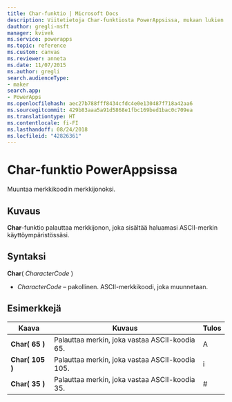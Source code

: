```yaml
---
title: Char-funktio | Microsoft Docs
description: Viitetietoja Char-funktiosta PowerAppsissa, mukaan lukien syntaksi ja esimerkkejä
dauthor: gregli-msft
manager: kvivek
ms.service: powerapps
ms.topic: reference
ms.custom: canvas
ms.reviewer: anneta
ms.date: 11/07/2015
ms.author: gregli
search.audienceType:
- maker
search.app:
- PowerApps
ms.openlocfilehash: aec27b788fff8434cfdc4e0e130487f718a42aa6
ms.sourcegitcommit: 429b83aaa5a91d5868e1fbc169bed1bac0c709ea
ms.translationtype: HT
ms.contentlocale: fi-FI
ms.lasthandoff: 08/24/2018
ms.locfileid: "42826361"
---
```

# <a name="char-function-in-powerapps"></a>Char-funktio PowerAppsissa
Muuntaa merkkikoodin merkkijonoksi.

## <a name="description"></a>Kuvaus
**Char**-funktio palauttaa merkkijonon, joka sisältää haluamasi ASCII-merkin käyttöympäristössäsi.

## <a name="syntax"></a>Syntaksi
**Char**( *CharacterCode* )

* *CharacterCode* – pakollinen. ASCII-merkkikoodi, joka muunnetaan.

## <a name="examples"></a>Esimerkkejä

| Kaava | Kuvaus | Tulos |
| --- | --- | --- |
| **Char( 65 )** |Palauttaa merkin, joka vastaa ASCII-koodia 65. |A |
| **Char( 105 )** |Palauttaa merkin, joka vastaa ASCII-koodia 105. |i |
| **Char( 35 )** |Palauttaa merkin, joka vastaa ASCII-koodia 35. |# |

